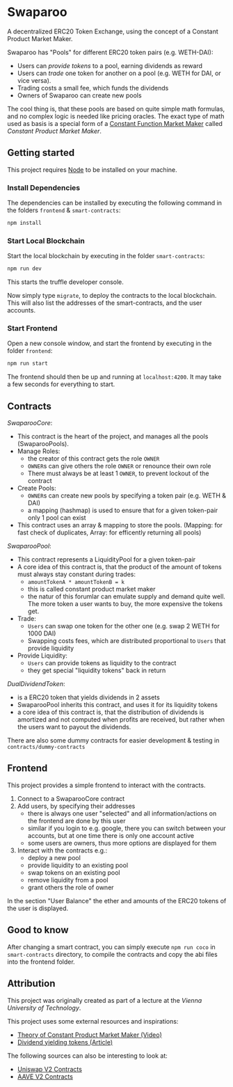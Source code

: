 # Swaparoo

A decentralized ERC20 Token Exchange, using the concept of a Constant Product Market Maker.

Swaparoo has "Pools" for different ERC20 token pairs (e.g. WETH-DAI):
- Users can *provide tokens* to a pool, earning dividends as reward 
- Users can *trade* one token for another on a pool (e.g. WETH for DAI, or vice versa).
- Trading costs a small fee, which funds the dividends
- Owners of Swaparoo can create new pools

The cool thing is, that these pools are based on quite simple math formulas, and no complex logic is needed like pricing oracles.
The exact type of math used as basis is a special form of a [Constant Function Market Maker](https://en.wikipedia.org/wiki/Constant_function_market_maker) called *Constant Product Market Maker*.

## Getting started

This project requires [Node](https://nodejs.org/en) to be installed on your machine.

### Install Dependencies

The dependencies can be installed by executing the following command in the folders `frontend` & `smart-contracts`:

```bash
npm install
```

### Start Local Blockchain

Start the local blockchain by executing in the folder `smart-contracts`:

```bash
npm run dev
```

This starts the truffle developer console.

Now simply type `migrate`, to deploy the contracts to the local blockchain.
This will also list the addresses of the smart-contracts, and the user accounts.

### Start Frontend

Open a new console window, and start the frontend by executing in the folder `frontend`:

```bash
npm run start
```

The frontend should then be up and running at `localhost:4200`. It may take a few seconds for everything to start.

## Contracts

*SwaparooCore*:

- This contract is the heart of the project, and manages all the pools (SwaparooPools).
- Manage Roles:
  - the creator of this contract gets the role `OWNER`
  - `OWNER`s can give others the role `OWNER` or renounce their own role
  - There must always be at least 1 `OWNER`, to prevent lockout of the contract
- Create Pools:
  - `OWNER`s can create new pools by specifying a token pair (e.g. WETH & DAI)
  - a mapping (hashmap) is used to ensure that for a given token-pair only 1 pool can exist
- This contract uses an array & mapping to store the pools. (Mapping: for fast check of duplicates, Array: for efficently returning all pools)

*SwaparooPool*:

- This contract represents a LiquidityPool for a given token-pair
- A core idea of this contract is, that the product of the amount of tokens must always stay constant during trades:
  - `amountTokenA * amountTokenB = k`
  - this is called constant product market maker
  - the natur of this forumlar can emulate supply and demand quite well. The more token a user wants to buy, the more expensive the tokens get.
- Trade:
  - `Users` can swap one token for the other one (e.g. swap 2 WETH for 1000 DAI)
  - Swapping costs fees, which are distributed proportional to `Users` that provide liquidity 
- Provide Liquidity:
  - `Users` can provide tokens as liquidity to the contract
  - they get special "liquidity tokens" back in return

*DualDividendToken*:
- is a ERC20 token that yields dividends in 2 assets
- SwaparooPool inherits this contract, and uses it for its liquidity tokens 
- a core idea of this contract is, that the distribution of dividends is amortized and not computed when profits are received, but rather when the users want to payout the dividends.

There are also some dummy contracts for easier development & testing in `contracts/dummy-contracts`

## Frontend

This project provides a simple frontend to interact with the contracts.

1. Connect to a SwaparooCore contract
2. Add users, by specifying their addresses
    - there is always one user "selected" and all information/actions on the frontend are done by this user
    - similar if you login to e.g. google, there you can switch between your accounts, but at one time there is only one account active
    - some users are owners, thus more options are displayed for them
3. Interact with the contracts e.g.:
    - deploy a new pool
    - provide liquidity to an existing pool
    - swap tokens on an existing pool
    - remove liquidity from a pool
    - grant others the role of owner

In the section "User Balance" the ether and amounts of the ERC20 tokens of the user is displayed.

## Good to know

After changing a smart contract, you can simply execute `npm run coco` in `smart-contracts` directory, to compile the contracts and copy the abi files into the frontend folder.

## Attribution

This project was originally created as part of a lecture at the *Vienna University of Technology*.

This project uses some external resources and inspirations:

- [Theory of Constant Product Market Maker (Video)](https://www.youtube.com/watch?v=QNPyFs8Wybk)
- [Dividend yielding tokens (Article)](https://weka.medium.com/dividend-bearing-tokens-on-ethereum-42d01c710657)

The following sources can also be interesting to look at:

- [Uniswap V2 Contracts](https://github.com/Uniswap/v2-core/tree/master/contracts)
- [AAVE V2 Contracts](https://github.com/aave/protocol-v2/blob/master/contracts/protocol/lendingpool/LendingPool.sol)